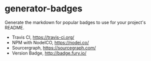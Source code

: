 generator-badges
================

Generate the markdown for popular badges to use for your project's README.

- Travis CI, https://travis-ci.org/
- NPM with NodeICO, https://nodei.co/
- Sourcergraph, https://sourcegraph.com/
- Version Badge, http://badge.fury.io/
